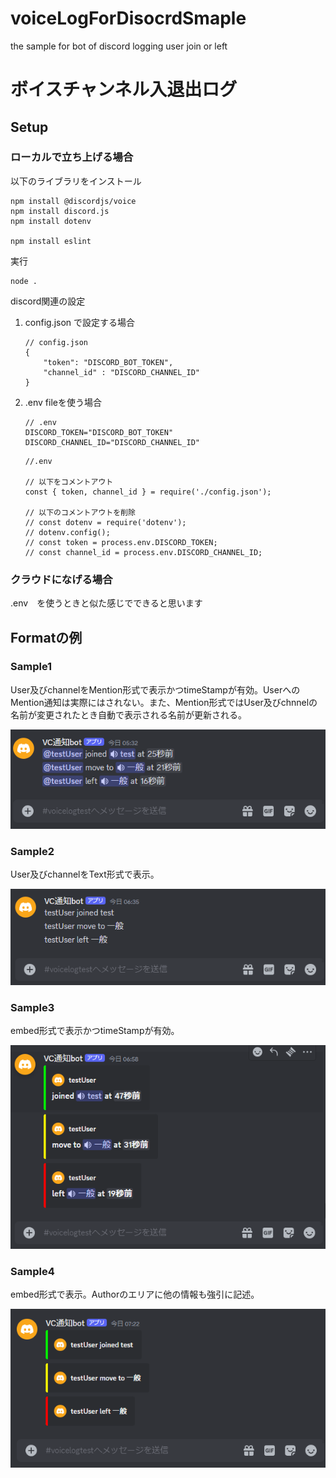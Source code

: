 # voiceLogForDisocrdSmaple
 the sample for bot of discord logging user join or left 

# ボイスチャンネル入退出ログ

## Setup

### ローカルで立ち上げる場合

 以下のライブラリをインストール

 ```
npm install @discordjs/voice
npm install discord.js
npm install dotenv

npm install eslint
 ```

実行
```
node .
```

discord関連の設定

1. config.json で設定する場合 

    ```
    // config.json
    {
        "token": "DISCORD_BOT_TOKEN",
        "channel_id" : "DISCORD_CHANNEL_ID"
    }
    ```

2. .env fileを使う場合
    ```
    // .env
    DISCORD_TOKEN="DISCORD_BOT_TOKEN"
    DISCORD_CHANNEL_ID="DISCORD_CHANNEL_ID"
    ```

    ```
    //.env

    // 以下をコメントアウト
    const { token, channel_id } = require('./config.json');

    // 以下のコメントアウトを削除
    // const dotenv = require('dotenv');
    // dotenv.config();
    // const token = process.env.DISCORD_TOKEN;
    // const channel_id = process.env.DISCORD_CHANNEL_ID;
    ```


### クラウドになげる場合

.env　を使うときと似た感じでできると思います

## Formatの例

### Sample1

User及びchannelをMention形式で表示かつtimeStampが有効。UserへのMention通知は実際にはされない。また、Mention形式ではUser及びchnnelの名前が変更されたとき自動で表示される名前が更新される。

![sample1](https://raw.githubusercontent.com/tsukasa-u/voiceLogForDisocrdSmaple/main/images/sample1.png)


### Sample2

User及びchannelをText形式で表示。

![sample2](https://raw.githubusercontent.com/tsukasa-u/voiceLogForDisocrdSmaple/main/images/sample2.png)

### Sample3

embed形式で表示かつtimeStampが有効。

![sample3](https://raw.githubusercontent.com/tsukasa-u/voiceLogForDisocrdSmaple/main/images/sample3.png)

### Sample4

embed形式で表示。Authorのエリアに他の情報も強引に記述。

![sample3](https://raw.githubusercontent.com/tsukasa-u/voiceLogForDisocrdSmaple/main/images/sample4.png)

